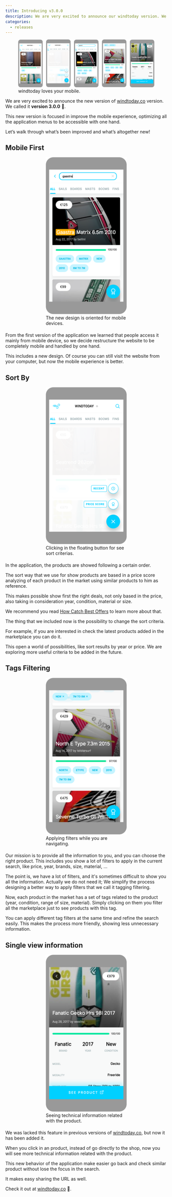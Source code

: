 ```yaml
---
title: Introducing v3.0.0
description: We are very excited to announce our windtoday version. We called it v3 🎉.
categories:
  - releases
---
```


<figure>
  <img src="/images/posts/windtoday-v3.png">
  <figcaption>windtoday loves your mobile.</figcaption>
</figure>

We are very excited to announce the new version of [windtoday.co](https://windtoday.co) version. We called it **version 3.0.0** 🎉.

This new version is focused in improve the mobile experience, optimizing all the application menus to be accessible with one hand.

Let’s walk through what’s been improved and what’s altogether new!

## Mobile First

<figure style="width:50%; margin: 0 auto 20px auto;">
  <img src="/images/posts/windtoday-v3-1.png">
  <figcaption>The new design is oriented for mobile devices.</figcaption>
</figure>

From the first version of the application we learned that people access it mainly from mobile device, so we decide restructure the website to be completely mobile and handled by one hand.

This includes a new design. Of course you can still visit the website from your computer, but now the mobile experience is better.

## Sort By

<figure style="width:50%; margin: 0 auto 20px auto;">
  <img src="/images/posts/windtoday-v3-2.png">
  <figcaption>Clicking in the floating button for see sort criterias.</figcaption>
</figure>

In the application, the products are showed following a certain order.

The sort way that we use for show products are based in a price score analyzing of each product in the market using similar products to him as reference.

This makes possible show first the right deals, not only based in the price, also taking in consideration year, condition, material or size.

We recommend you read [How Catch Best Offers](https://blog.windtoday.co/how-catch-best-offers) to learn more about that.

The thing that we included now is the possibility to change the sort criteria.

For example, if you are interested in check the latest products added in the marketplace you can do it.

This open a world of possibilities, like sort results by year or price. We are exploring more useful criteria to be added in the future.

## Tags Filtering

<figure style="width:50%; margin: 0 auto 20px auto;">
  <img src="/images/posts/windtoday-v3-3.png">
  <figcaption>Applying filters while you are navigating.</figcaption>
</figure>

Our mission is to provide all the information to you, and you can choose the right product. This includes you show a lot of filters to apply in the current search, like price, year, brands, size, material, ...

The point is, we have a lot of filters, and it's sometimes difficult to show you all the information. Actually we do not need it; We simplify the process designing a better way to apply filters that we call it tagging filtering.

Now, each product in the market has a set of tags related to the product (year, condition, range of size, material). Simply clicking on them you filter all the marketplace just to see products with this tag.

You can apply different tag filters at the same time and refine the search easily. This makes the process more friendly, showing less unnecessary information.

## Single view information

<figure style="width:50%; margin: 0 auto 20px auto;">
  <img src="/images/posts/windtoday-v3-4.png">
  <figcaption>Seeing technical information related with the product.</figcaption>
</figure>

We was lacked this feature in previous versions of [windtoday.co](https://windtoday.co), but now it has been added it.

When you click in an product, instead of go directly to the shop, now you will see more technical information related with the product.

This new behavior of the application make easier go back and check similar product without lose the focus in the search.

It makes easy sharing the URL as well.

Check it out at [windtoday.co](https://windtoday.co) 💨.
